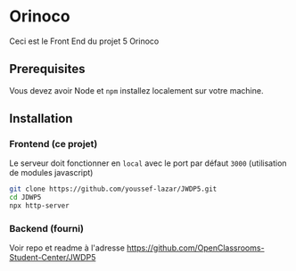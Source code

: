 # Orinoco #

Ceci est le Front End du projet 5 Orinoco

## Prerequisites ##

Vous devez avoir Node et `npm` installez localement sur votre machine.

## Installation ##

### Frontend (ce projet) ###


Le serveur doit fonctionner en `local` avec le port par défaut `3000` (utilisation de modules javascript)

```bash
git clone https://github.com/youssef-lazar/JWDP5.git
cd JDWP5
npx http-server
```

### Backend  (fourni) ###

Voir repo et readme à l'adresse https://github.com/OpenClassrooms-Student-Center/JWDP5

